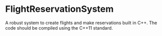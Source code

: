 # FlightReservationSystem
A robust system to create flights and make reservations built in C++. The code should be compiled using the C++11 standard.
